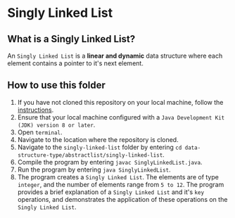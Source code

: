 # Singly Linked List

## What is a Singly Linked List?
An `Singly Linked List` is a **linear and dynamic** data structure where each element contains a pointer to it's next element.

## How to use this folder
1. If you have not cloned this repository on your local machine, follow the [instructions](https://github.com/shumarb/notes-and-code#how-to-use-this-repository).
2. Ensure that your local machine configured with a `Java Development Kit (JDK) version 8 or later`.
3. Open `terminal`.
4. Navigate to the location where the repository is cloned.
5. Navigate to the `singly-linked-list` folder by entering `cd data-structure-type/abstractlist/singly-linked-list`.
6. Compile the program by entering `javac SinglyLinkedList.java`.
7. Run the program by entering `java SinglyLinkedList`.
8. The program creates a `Singly Linked List`. The elements are of type `integer`, and the number of elements range from `5 to 12`. The program provides a brief explanation of a `Singly Linked List` and it's `key` operations, and demonstrates the application of these operations on the `Singly Linked List`.
